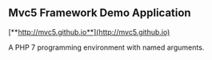 ## Mvc5 Framework Demo Application
[**http://mvc5.github.io**](http://mvc5.github.io)

A PHP 7 programming environment with named arguments.  
